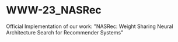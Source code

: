 # WWW-23_NASRec
Official Implementation of our work: "NASRec: Weight Sharing Neural Architecture Search for Recommender Systems"
